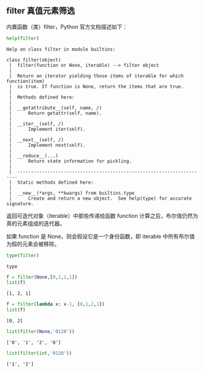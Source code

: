 ## filter 真值元素筛选

内置函数（类）filter，Python 官方文档描述如下：


```python
help(filter)
```

    Help on class filter in module builtins:
    
    class filter(object)
     |  filter(function or None, iterable) --> filter object
     |  
     |  Return an iterator yielding those items of iterable for which function(item)
     |  is true. If function is None, return the items that are true.
     |  
     |  Methods defined here:
     |  
     |  __getattribute__(self, name, /)
     |      Return getattr(self, name).
     |  
     |  __iter__(self, /)
     |      Implement iter(self).
     |  
     |  __next__(self, /)
     |      Implement next(self).
     |  
     |  __reduce__(...)
     |      Return state information for pickling.
     |  
     |  ----------------------------------------------------------------------
     |  Static methods defined here:
     |  
     |  __new__(*args, **kwargs) from builtins.type
     |      Create and return a new object.  See help(type) for accurate signature.
    
    

返回可迭代对象（iterable）中那些传递给函数 function 计算之后，布尔值仍然为真的元素组成的迭代器。

如果 function 是 None，则会假设它是一个身份函数，即 iterable
中所有布尔值为假的元素会被移除。


```python
type(filter)
```




    type




```python
f = filter(None,[0,1,2,1])
list(f)
```




    [1, 2, 1]




```python
f = filter(lambda x: x-1, [0,1,2,1])
list(f)
```




    [0, 2]




```python
list(filter(None,'0120'))
```




    ['0', '1', '2', '0']




```python
list(filter(int,'0120'))
```




    ['1', '2']


